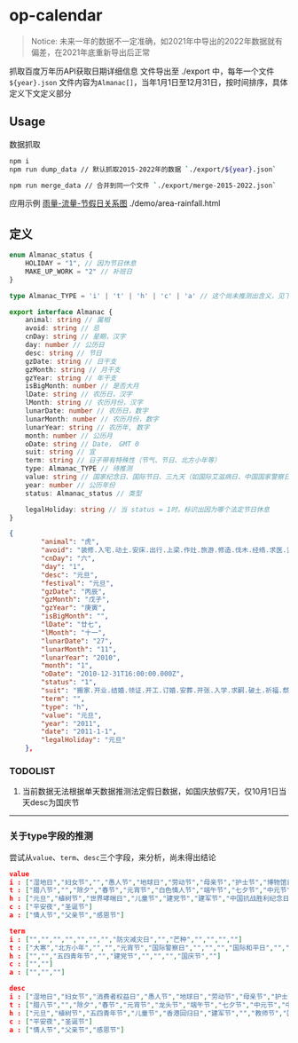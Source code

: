 # op-calendar

> Notice: 未来一年的数据不一定准确，如2021年中导出的2022年数据就有偏差，在2021年底重新导出后正常

抓取百度万年历API获取日期详细信息
文件导出至 ./export 中，每年一个文件 `${year}.json`
文件内容为`Almanac[]`，当年1月1日至12月31日，按时间排序，具体定义下文定义部分

## Usage

数据抓取

```bash
npm i
npm run dump_data // 默认抓取2015-2022年的数据 `./export/${year}.json`

npm run merge_data // 合并到同一个文件 `./export/merge-2015-2022.json`
```

应用示例
[雨量-流量-节假日关系图](https://yuanbo.online/op_demo/)
./demo/area-rainfall.html

## 定义

```typescript
enum Almanac_status {
    HOLIDAY = "1", // 因为节日休息
    MAKE_UP_WORK = "2" // 补班日
}

type Almanac_TYPE = 'i' | 't' | 'h' | 'c' | 'a' // 这个尚未推测出含义，见下文描述

export interface Almanac {
    animal: string // 属相
    avoid: string // 忌
    cnDay: string // 星期，汉字
    day: number // 公历日
    desc: string // 节日
    gzDate: string // 日干支
    gzMonth: string // 月干支
    gzYear: string // 年干支
    isBigMonth: number // 是否大月
    lDate: string // 农历日，汉字
    lMonth: string // 农历月份，汉字
    lunarDate: number // 农历日，数字
    lunarMonth: number // 农历月份，数字
    lunarYear: string // 农历年, 数字
    month: number // 公历月
    oDate: string // Date， GMT 0
    suit: string // 宜
    term: string // 日子带有特殊性（节气、节日、北方小年等）
    type: Almanac_TYPE // 待推测
    value: string // 国家纪念日、国际节日、三九天（如国际艾滋病日、中国国家警察日、一九等）
    year: number // 公历年份
    status: Almanac_status // 类型

    legalHoliday: string // 当 status = 1时，标识出因为哪个法定节日休息
}
```

```json
{
        "animal": "虎",
        "avoid": "装修.入宅.动土.安床.出行.上梁.作灶.旅游.修造.伐木.经络.求医.竖柱.作梁.词讼.置产.出师.打官司",
        "cnDay": "六",
        "day": "1",
        "desc": "元旦",
        "festival": "元旦",
        "gzDate": "丙辰",
        "gzMonth": "戊子",
        "gzYear": "庚寅",
        "isBigMonth": "",
        "lDate": "廿七",
        "lMonth": "十一",
        "lunarDate": "27",
        "lunarMonth": "11",
        "lunarYear": "2010",
        "month": "1",
        "oDate": "2010-12-31T16:00:00.000Z",
        "status": "1",
        "suit": "搬家.开业.结婚.领证.开工.订婚.安葬.开张.入学.求嗣.破土.祈福.祭祀.拆卸.开市.纳财.纳畜.裁衣.出火.开光.嫁娶.纳采.移徙.盖屋.冠笄.斋醮.求财.招赘.挂匾.纳婿",
        "term": "",
        "type": "h",
        "value": "元旦",
        "year": "2011",
        "date": "2011-1-1",
        "legalHoliday": "元旦"
    },
```

### TODOLIST

1. 当前数据无法根据单天数据推测法定假日数据，如国庆放假7天，仅10月1日当天desc为国庆节

----

### 关于type字段的推测

尝试从`value`、`term`、`desc`三个字段，来分析，尚未得出结论

```json
value
i : ["湿地日","妇女节","","愚人节","地球日","劳动节","母亲节","护士节","博物馆日","环境日","国际奥林匹克日","","学生日","艾滋病日"]
t : ["腊八节","","除夕","春节","元宵节","白色情人节","端午节","七夕节","中元节","中秋节","世界标准日","寒衣节","下元节"]
h : ["元旦","植树节","世界哮喘日","儿童节","建党节","建军节","中国抗战胜利纪念日","教师节","国际音乐日","国家公祭日"]
c : ["平安夜","圣诞节"]
a : ["情人节","父亲节","感恩节"]
```

```json
term
i : ["","","","","","","","防灾减灾日","","芒种","","","",""]
t : ["大寒","北方小年","","","元宵节","国际警察日","","","","国际和平日","","",""]
h : ["","","五四青年节","","建党节","","","","国庆节",""]
c : ["",""]
a : ["","",""]
```

```json
desc
i : ["湿地日","妇女节","消费者权益日","愚人节","地球日","劳动节","母亲节","护士节","博物馆日","环境日","","","学生日","艾滋病日"]
t : ["腊八节","","除夕","春节","元宵节","龙头节","端午节","七夕节","中元节","中秋节","重阳节","寒衣节","下元节"]
h : ["元旦","植树节","五四青年节","儿童节","香港回归日","建军节","","教师节","国庆节",""]
c : ["平安夜","圣诞节"]
a : ["情人节","父亲节","感恩节"]
```
